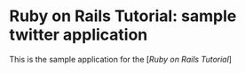 # Ruby on Rails Tutorial: sample twitter application

This is the sample application for the [*Ruby on Rails Tutorial*]
